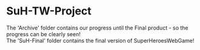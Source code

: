 # SuH-TW-Project
The 'Archive' folder contains our progress until the Final product - so the progress can be clearly seen!<br>
The 'SuH-Final' folder contains the final version of SuperHeroesWebGame!
